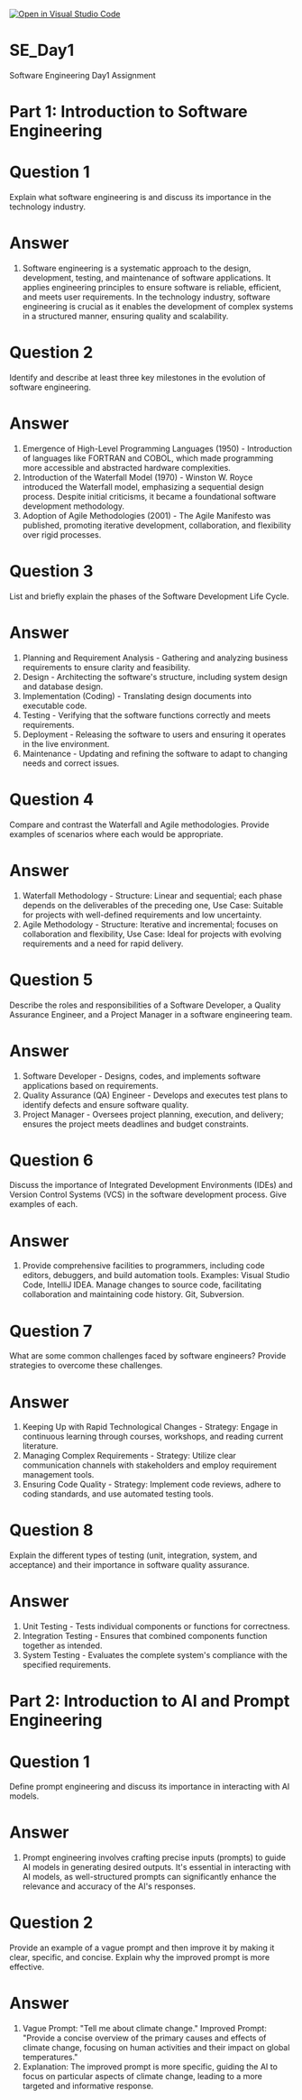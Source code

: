 [![Open in Visual Studio Code](https://classroom.github.com/assets/open-in-vscode-2e0aaae1b6195c2367325f4f02e2d04e9abb55f0b24a779b69b11b9e10269abc.svg)](https://classroom.github.com/online_ide?assignment_repo_id=18371171&assignment_repo_type=AssignmentRepo)
# SE_Day1
Software Engineering Day1 Assignment

# Part 1: Introduction to Software Engineering

# Question 1

Explain what software engineering is and discuss its importance in the technology industry.

# Answer

1. Software engineering is a systematic approach to the design, development, testing, and maintenance of software applications. It applies engineering principles to ensure software is reliable, efficient, and meets user requirements. In the technology industry, software engineering is crucial as it enables the development of complex systems in a structured manner, ensuring quality and scalability.

# Question 2

Identify and describe at least three key milestones in the evolution of software engineering.

# Answer

1. Emergence of High-Level Programming Languages (1950) - Introduction of languages like FORTRAN and COBOL, which made programming more accessible and abstracted hardware complexities.
2. Introduction of the Waterfall Model (1970) - Winston W. Royce introduced the Waterfall model, emphasizing a sequential design process. Despite initial criticisms, it became a foundational software development methodology.
3. Adoption of Agile Methodologies (2001) - The Agile Manifesto was published, promoting iterative development, collaboration, and flexibility over rigid processes.

# Question 3

List and briefly explain the phases of the Software Development Life Cycle.

# Answer

1. Planning and Requirement Analysis  - Gathering and analyzing business requirements to ensure clarity and feasibility.
2. Design - Architecting the software's structure, including system design and database design.
3. Implementation (Coding) - Translating design documents into executable code.
4. Testing - Verifying that the software functions correctly and meets requirements.
5. Deployment - Releasing the software to users and ensuring it operates in the live environment.
6. Maintenance - Updating and refining the software to adapt to changing needs and correct issues.


# Question 4

Compare and contrast the Waterfall and Agile methodologies. Provide examples of scenarios where each would be appropriate.

# Answer

1. Waterfall Methodology - Structure: Linear and sequential; each phase depends on the deliverables of the preceding one, Use Case: Suitable for projects with well-defined requirements and low uncertainty.
2. Agile Methodology - Structure: Iterative and incremental; focuses on collaboration and flexibility, Use Case: Ideal for projects with evolving requirements and a need for rapid delivery.

# Question 5

Describe the roles and responsibilities of a Software Developer, a Quality Assurance Engineer, and a Project Manager in a software engineering team.

# Answer

1. Software Developer - Designs, codes, and implements software applications based on requirements.
2. Quality Assurance (QA) Engineer - Develops and executes test plans to identify defects and ensure software quality.
3. Project Manager - Oversees project planning, execution, and delivery; ensures the project meets deadlines and budget constraints.

# Question 6

Discuss the importance of Integrated Development Environments (IDEs) and Version Control Systems (VCS) in the software development process. Give examples of each.

# Answer

1. Provide comprehensive facilities to programmers, including code editors, debuggers, and build automation tools. Examples: Visual Studio Code, IntelliJ IDEA.
Manage changes to source code, facilitating collaboration and maintaining code history. Git, Subversion.


# Question 7

What are some common challenges faced by software engineers? Provide strategies to overcome these challenges.

# Answer

1. Keeping Up with Rapid Technological Changes - Strategy: Engage in continuous learning through courses, workshops, and reading current literature.
2. Managing Complex Requirements - Strategy: Utilize clear communication channels with stakeholders and employ requirement management tools.
3. Ensuring Code Quality - Strategy: Implement code reviews, adhere to coding standards, and use automated testing tools.

# Question 8

Explain the different types of testing (unit, integration, system, and acceptance) and their importance in software quality assurance.

# Answer

1. Unit Testing - Tests individual components or functions for correctness.
2. Integration Testing - Ensures that combined components function together as intended.
3. System Testing - Evaluates the complete system's compliance with the specified requirements.



# Part 2: Introduction to AI and Prompt Engineering

# Question 1

Define prompt engineering and discuss its importance in interacting with AI models.

# Answer

1. Prompt engineering involves crafting precise inputs (prompts) to guide AI models in generating desired outputs. It's essential in interacting with AI models, as well-structured prompts can significantly enhance the relevance and accuracy of the AI's responses.

# Question 2

Provide an example of a vague prompt and then improve it by making it clear, specific, and concise. Explain why the improved prompt is more effective.

# Answer

1. Vague Prompt: "Tell me about climate change."
Improved Prompt: "Provide a concise overview of the primary causes and effects of climate change, focusing on human activities and their impact on global temperatures."
2. Explanation: The improved prompt is more specific, guiding the AI to focus on particular aspects of climate change, leading to a more targeted and informative response.
